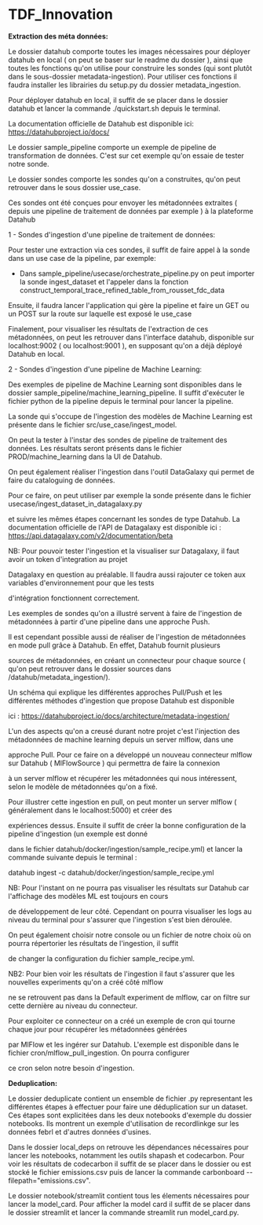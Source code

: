 # TDF_Innovation


**Extraction des méta données:**

Le dossier datahub comporte toutes les images nécessaires pour déployer datahub en local ( on peut se baser sur le readme du dossier ), ainsi que toutes les fonctions qu'on utilise pour construire les sondes (qui sont plutôt dans le sous-dossier metadata-ingestion). Pour utiliser ces fonctions il faudra installer les librairies du setup.py du dossier metadata_ingestion.

Pour déployer datahub en local, il suffit de se placer dans le dossier datahub et lancer la commande ./quickstart.sh depuis le terminal.

La documentation officielle de Datahub est disponible ici: https://datahubproject.io/docs/

Le dossier sample_pipeline comporte un exemple de pipeline de transformation de données. C'est sur cet exemple qu'on essaie de tester notre sonde.

Le dossier sondes comporte les sondes qu'on a construites, qu'on peut retrouver dans le sous dossier use_case.

Ces sondes ont été conçues pour envoyer les métadonnées extraites ( depuis une pipeline de traitement de données par exemple ) à la plateforme Datahub

1 - Sondes d'ingestion d'une pipeline de traitement de données:

Pour tester une extraction via ces sondes, il suffit de faire appel à la sonde dans un use case de la pipeline, par exemple:

* Dans sample_pipeline/usecase/orchestrate_pipeline.py on peut importer la sonde ingest_dataset et l'appeler dans la fonction construct_temporal_trace_refined_table_from_rousset_fdc_data

Ensuite, il faudra lancer l'application qui gère la pipeline et faire un GET ou un POST sur la route sur laquelle est exposé le use_case

Finalement, pour visualiser les résultats de l'extraction de ces métadonnées, on peut les retrouver dans l'interface datahub, disponible sur localhost:9002 ( ou localhost:9001 ), en supposant qu'on a déjà déployé Datahub en local.

2 - Sondes d'ingestion d'une pipeline de Machine Learning:

Des exemples de pipeline de Machine Learning sont disponibles dans le dossier sample_pipeline/machine_learning_pipeline. Il suffit d'exécuter le fichier python de la pipeline depuis le terminal pour lancer la pipeline.

La sonde qui s'occupe de l'ingestion des modèles de Machine Learning est présente dans le fichier src/use_case/ingest_model.

On peut la tester à l'instar des sondes de pipeline de traitement des données. Les résultats seront présents dans le fichier PROD/machine_learning dans la UI de Datahub.

On peut également réaliser l'ingestion dans l'outil DataGalaxy qui permet de faire du cataloguing de données.

Pour ce faire, on peut utiliser par exemple la sonde présente dans le fichier usecase/ingest_dataset_in_datagalaxy.py
 
et suivre les mêmes étapes concernant les sondes de type Datahub. La documentation officielle de l'API de Datagalaxy est disponible ici : https://api.datagalaxy.com/v2/documentation/beta

NB: Pour pouvoir tester l'ingestion et la visualiser sur Datagalaxy, il faut avoir un token d'integration au projet

Datagalaxy en question au préalable. Il faudra aussi rajouter ce token aux variables d'environnement pour que les tests

d'intégration fonctionnent correctement.


Les exemples de sondes qu'on a illustré servent à faire de l'ingestion de métadonnées à partir d'une pipeline dans une approche Push.

Il est cependant possible aussi de réaliser de l'ingestion de métadonnées en mode pull grâce à Datahub. En effet, Datahub fournit plusieurs

sources de métadonnées, en créant un connecteur pour chaque source ( qu'on peut retrouver dans le dossier sources dans /datahub/metadata_ingestion/).

Un schéma qui explique les différentes approches Pull/Push et les différentes méthodes d'ingestion que propose Datahub est disponible

ici : https://datahubproject.io/docs/architecture/metadata-ingestion/

L'un des aspects qu'on a creusé durant notre projet c'est l'injection des métadonnées de machine learning depuis un server mlflow, dans une 

approche Pull. Pour ce faire on a développé un nouveau connecteur mlflow sur Datahub ( MlFlowSource ) qui permettra de faire la connexion

à un server mlflow et récupérer les métadonnées qui nous intéressent, selon le modèle de métadonnées qu'on a fixé. 

Pour illustrer cette ingestion en pull, on peut monter un server mlflow ( généralement dans le localhost:5000) et créer des 

expériences dessus. Ensuite il suffit de créer la bonne configuration de la pipeline d'ingestion (un exemple est donné 

dans le fichier datahub/docker/ingestion/sample_recipe.yml) et lancer la commande suivante depuis le terminal :

datahub ingest -c datahub/docker/ingestion/sample_recipe.yml

NB: Pour l'instant on ne pourra pas visualiser les résultats sur Datahub car l'affichage des modèles ML est toujours en cours

de développement de leur côté. Cependant on pourra visualiser les logs au niveau du terminal pour s'assurer que l'ingestion s'est bien déroulée.

On peut également choisir notre console ou un fichier de notre choix où on pourra répertorier les résultats de l'ingestion, il suffit

de changer la configuration du fichier sample_recipe.yml.

NB2: Pour bien voir les résultats de l'ingestion il faut s'assurer que les nouvelles experiments qu'on a créé côté mlflow 

ne se retrouvent pas dans la Default experiment de mlflow, car on filtre sur cette dernière au niveau du connecteur.

Pour exploiter ce connecteur on a créé un exemple de cron qui tourne chaque jour pour récupérer les métadonnées générées

par MlFlow et les ingérer sur Datahub. L'exemple est disponible dans le fichier cron/mlflow_pull_ingestion. On pourra configurer

ce cron selon notre besoin d'ingestion.


**Deduplication:**

Le dossier deduplicate contient un ensemble de fichier .py representant les différentes étapes à effectuer pour faire une déduplication sur un dataset. Ces étapes sont explicitées dans les deux notebooks d'exemple du dossier notebooks. Ils montrent un exemple d'utilisation de recordlinkge sur les données febrl et d'autres données d'usines.

Dans le dossier local_deps on retrouve les dépendances nécessaires pour lancer les notebooks, notamment les outils shapash et codecarbon. Pour voir les résultats de codecarbon il suffit de se placer dans le dossier ou est stocké le fichier emissions.csv puis de lancer la commande carbonboard --filepath="emissions.csv".

Le dossier notebook/streamlit contient tous les élements nécessaires pour lancer la model_card. Pour afficher la model card il suffit de se placer dans le dossier streamlit et lancer la commande streamlit run model_card.py.
